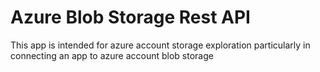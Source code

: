# Azure Blob Storage Rest API

This app is intended for azure account storage exploration particularly in connecting an app to azure account blob storage